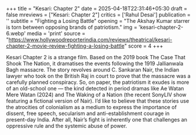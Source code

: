 +++
title = "Kesari: Chapter 2"
date = 2025-04-18T22:31:46+05:30
draft = false
mreviews = ["Kesari: Chapter 2"]
critics = ['Rahul Desai']
publication = ''
subtitle = "Fighting a Losing Battle"
opening = "The Akshay Kumar starrer is torn between opposing brands of patriotism."
img = 'kesari-chapter-2-6.webp'
media = 'print'
source = "https://www.hollywoodreporterindia.com/reviews/theatrical/kesari-chapter-2-movie-review-fighting-a-losing-battle"
score = 4
+++

Kesari Chapter 2 is a strange film. Based on the 2019 book The Case That Shook The Nation, it dramatises the events following the 1919 Jallianwala Bagh massacre. The story revolves around C. Sankaran Nair, the Indian lawyer who took on the British Raj in court to prove that the massacre was a carefully planned conspiracy. So, on paper, the patriotism it exudes is more of an old-school one — the kind detected in period dramas like Ae Watan Mere Watan (2024) and The Waking of a Nation (the recent SonyLIV show featuring a fictional version of Nair). I’d like to believe that these stories use the atrocities of colonialism as a medium to express the importance of dissent, free speech, secularism and anti-establishment courage in present-day India. After all, Nair’s fight is inherently one that challenges an oppressive rule and the systemic abuse of power.
